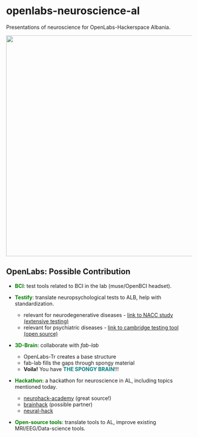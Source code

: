 # openlabs-neuroscience-al

Presentations of neuroscience for OpenLabs-Hackerspace Albania.

<img height="600px" class="center-block" src="docs/imgs/the_spongy_brain.jpg">

##  OpenLabs: Possible Contribution

- <span style="color:green; font-weight:bold;">BCI</span>: test tools related to BCI in the lab (muse/OpenBCI headset).
- <span style="color:green; font-weight:bold;">Testify</span>: translate neuropsychological tests to ALB, help with standardization.
    - relevant for neurodegenerative diseases - <a href="https://naccdata.org/data-collection/forms-documentation/uds-3">link to NACC study (extensive testing)</a>
    - relevant for psychiatric diseases - <a href="https://camcops.readthedocs.io/en/latest/tasks/_tasks_by_category.html">link to cambridge testing tool (open source)</a>

- <span style="color:green; font-weight:bold;">3D-Brain</span>: collaborate with _fab-lab_
    - OpenLabs-Tr creates a base structure
    - fab-lab fills the gaps through spongy material
    - __Voila!__ You have <span style="color:teal; font-weight:bold;">THE SPONGY BRAIN</span>!!!
- <span style="color:green; font-weight:bold;">Hackathon</span>: a hackathon for neuroscience in AL, including topics mentioned today.
    - <a href="https://github.com/neurohackademy">neurohack-academy</a> (great source!)
    - <a href="https://brainhack.org/">brainhack</a> (possible partner)
    - <a href="https://www.neuralhacks.org/">neural-hack</a>
- <span style="color:green; font-weight:bold;">Open-source tools</span>: translate tools to AL, improve existing MRI/EEG/Data-science tools.
